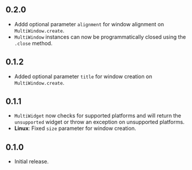 ## 0.2.0

- Addd optional parameter `alignment` for window alignment on `MultiWindow.create`.
- `MultiWindow` instances can now be programmatically closed using the `.close` method.

## 0.1.2

- Added optional parameter `title` for window creation on `MultiWindow.create`.

## 0.1.1

- `MultiWidget` now checks for supported platforms and will return the `unsupported` widget or throw an exception on unsupported platforms.
- **Linux**: Fixed `size` parameter for window creation.

## 0.1.0

- Initial release.

